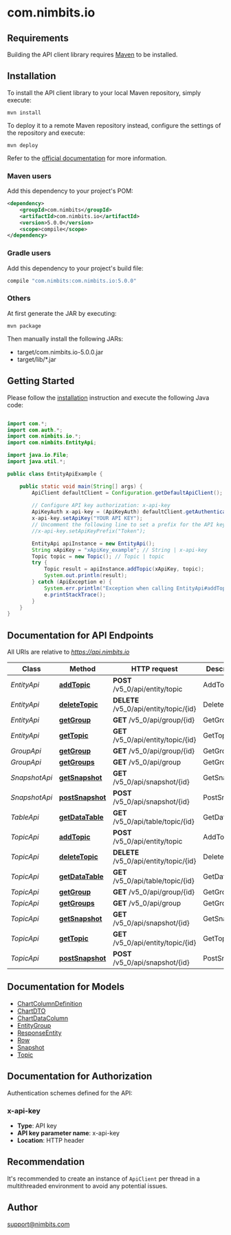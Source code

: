 # com.nimbits.io

## Requirements

Building the API client library requires [Maven](https://maven.apache.org/) to be installed.

## Installation

To install the API client library to your local Maven repository, simply execute:

```shell
mvn install
```

To deploy it to a remote Maven repository instead, configure the settings of the repository and execute:

```shell
mvn deploy
```

Refer to the [official documentation](https://maven.apache.org/plugins/maven-deploy-plugin/usage.html) for more information.

### Maven users

Add this dependency to your project's POM:

```xml
<dependency>
    <groupId>com.nimbits</groupId>
    <artifactId>com.nimbits.io</artifactId>
    <version>5.0.0</version>
    <scope>compile</scope>
</dependency>
```

### Gradle users

Add this dependency to your project's build file:

```groovy
compile "com.nimbits:com.nimbits.io:5.0.0"
```

### Others

At first generate the JAR by executing:

    mvn package

Then manually install the following JARs:

* target/com.nimbits.io-5.0.0.jar
* target/lib/*.jar

## Getting Started

Please follow the [installation](#installation) instruction and execute the following Java code:

```java

import com.*;
import com.auth.*;
import com.nimbits.io.*;
import com.nimbits.EntityApi;

import java.io.File;
import java.util.*;

public class EntityApiExample {

    public static void main(String[] args) {
        ApiClient defaultClient = Configuration.getDefaultApiClient();
        
        // Configure API key authorization: x-api-key
        ApiKeyAuth x-api-key = (ApiKeyAuth) defaultClient.getAuthentication("x-api-key");
        x-api-key.setApiKey("YOUR API KEY");
        // Uncomment the following line to set a prefix for the API key, e.g. "Token" (defaults to null)
        //x-api-key.setApiKeyPrefix("Token");

        EntityApi apiInstance = new EntityApi();
        String xApiKey = "xApiKey_example"; // String | x-api-key
        Topic topic = new Topic(); // Topic | topic
        try {
            Topic result = apiInstance.addTopic(xApiKey, topic);
            System.out.println(result);
        } catch (ApiException e) {
            System.err.println("Exception when calling EntityApi#addTopic");
            e.printStackTrace();
        }
    }
}

```

## Documentation for API Endpoints

All URIs are relative to *https://api.nimbits.io*

Class | Method | HTTP request | Description
------------ | ------------- | ------------- | -------------
*EntityApi* | [**addTopic**](docs/EntityApi.md#addTopic) | **POST** /v5_0/api/entity/topic | AddTopic
*EntityApi* | [**deleteTopic**](docs/EntityApi.md#deleteTopic) | **DELETE** /v5_0/api/entity/topic/{id} | DeleteTopic
*EntityApi* | [**getGroup**](docs/EntityApi.md#getGroup) | **GET** /v5_0/api/group/{id} | GetGroup
*EntityApi* | [**getTopic**](docs/EntityApi.md#getTopic) | **GET** /v5_0/api/entity/topic/{id} | GetTopic
*GroupApi* | [**getGroup**](docs/GroupApi.md#getGroup) | **GET** /v5_0/api/group/{id} | GetGroup
*GroupApi* | [**getGroups**](docs/GroupApi.md#getGroups) | **GET** /v5_0/api/group | GetGroups
*SnapshotApi* | [**getSnapshot**](docs/SnapshotApi.md#getSnapshot) | **GET** /v5_0/api/snapshot/{id} | GetSnapshot
*SnapshotApi* | [**postSnapshot**](docs/SnapshotApi.md#postSnapshot) | **POST** /v5_0/api/snapshot/{id} | PostSnapshot
*TableApi* | [**getDataTable**](docs/TableApi.md#getDataTable) | **GET** /v5_0/api/table/topic/{id} | GetDataTable
*TopicApi* | [**addTopic**](docs/TopicApi.md#addTopic) | **POST** /v5_0/api/entity/topic | AddTopic
*TopicApi* | [**deleteTopic**](docs/TopicApi.md#deleteTopic) | **DELETE** /v5_0/api/entity/topic/{id} | DeleteTopic
*TopicApi* | [**getDataTable**](docs/TopicApi.md#getDataTable) | **GET** /v5_0/api/table/topic/{id} | GetDataTable
*TopicApi* | [**getGroup**](docs/TopicApi.md#getGroup) | **GET** /v5_0/api/group/{id} | GetGroup
*TopicApi* | [**getGroups**](docs/TopicApi.md#getGroups) | **GET** /v5_0/api/group | GetGroups
*TopicApi* | [**getSnapshot**](docs/TopicApi.md#getSnapshot) | **GET** /v5_0/api/snapshot/{id} | GetSnapshot
*TopicApi* | [**getTopic**](docs/TopicApi.md#getTopic) | **GET** /v5_0/api/entity/topic/{id} | GetTopic
*TopicApi* | [**postSnapshot**](docs/TopicApi.md#postSnapshot) | **POST** /v5_0/api/snapshot/{id} | PostSnapshot


## Documentation for Models

 - [ChartColumnDefinition](docs/ChartColumnDefinition.md)
 - [ChartDTO](docs/ChartDTO.md)
 - [ChartDataColumn](docs/ChartDataColumn.md)
 - [EntityGroup](docs/EntityGroup.md)
 - [ResponseEntity](docs/ResponseEntity.md)
 - [Row](docs/Row.md)
 - [Snapshot](docs/Snapshot.md)
 - [Topic](docs/Topic.md)


## Documentation for Authorization

Authentication schemes defined for the API:
### x-api-key

- **Type**: API key
- **API key parameter name**: x-api-key
- **Location**: HTTP header


## Recommendation

It's recommended to create an instance of `ApiClient` per thread in a multithreaded environment to avoid any potential issues.

## Author

support@nimbits.com

